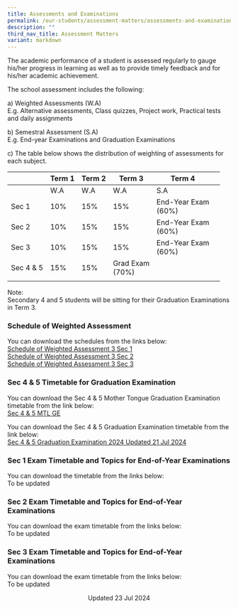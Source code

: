 ```yaml
---
title: Assessments and Examinations
permalink: /our-students/assessment-matters/assessments-and-examinations/
description: ""
third_nav_title: Assessment Matters
variant: markdown
---
```

The academic performance of a student is assessed regularly to gauge his/her progress in learning as well as to provide timely feedback and for his/her academic achievement.

The school assessment includes the following:

a) Weighted Assessments (W.A) <br>
E.g. Alternative assessments, Class quizzes, Project work, Practical tests and daily assignments

b) Semestral Assessment (S.A) <br>
E.g. End-year Examinations and Graduation Examinations

c) The table below shows the distribution of weighting of assessments for each subject.

| | Term 1 | Term 2 |Term 3  | Term 4 |  | 
|---|---|---|---|---|---|
| | W.A | W.A |  W.A | S.A |
| Sec 1 | 10% | 15% | 15% | End-Year Exam<br>(60%) |
| Sec 2 | 10% | 15% | 15% | End-Year Exam<br>(60%) |
| Sec 3 | 10% | 15% | 15% | End-Year Exam<br>(60%) |
|Sec 4 &amp; 5|15%|15%|Grad Exam<br>(70%)|
| | | | | | 

Note:&nbsp;<br>
Secondary 4 and 5 students will be sitting for their Graduation Examinations in Term 3. &nbsp;&nbsp;

### Schedule of Weighted Assessment

You can download the schedules from the links below:  
[Schedule of Weighted Assessment 3 Sec 1](/files/Schedule_of_Weighted_Assessment_3_Sec_1.pdf)<br>[Schedule of Weighted Assessment 3 Sec 2](/files/Schedule_of_Weighted_Assessment_3_Sec_2.pdf)<br>[Schedule of Weighted Assessment 3 Sec 3](/files/Schedule_of_Weighted_Assessment_3_Sec_3.pdf)


### Sec 4 &amp; 5 Timetable for Graduation Examination
You can download the Sec 4 &amp; 5 Mother Tongue Graduation Examination timetable from the link below:<br>
[Sec 4 &amp; 5 MTL GE](/files/To_students___Sec_4_5MTL_GENFS.pdf)

You can download the Sec 4 &amp; 5 Graduation Examination timetable from the link below:<br>[Sec 4 &amp; 5 Graduation Examination 2024 Updated 21 Jul 2024](/files/GE_2024_21_July_a.pdf)


### Sec 1 Exam Timetable and Topics for End-of-Year Examinations

You can download the timetable from the links below:<br>To be updated

  
### Sec 2 Exam Timetable and Topics for End-of-Year Examinations
You can download the exam timetable from the links below:<br>To be updated


### Sec 3 Exam Timetable and Topics for End-of-Year Examinations

You can download the exam timetable from the links below:<br>To be updated






<center> Updated 23 Jul 2024 </center>